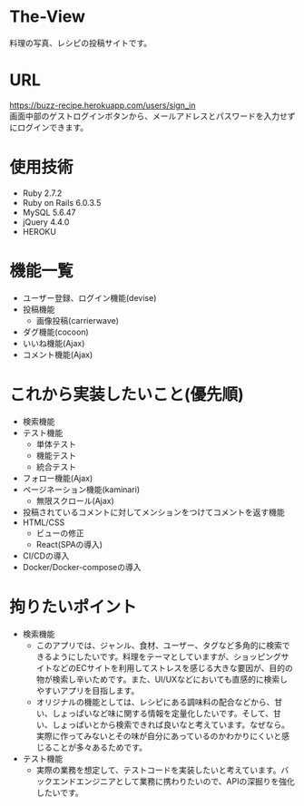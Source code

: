 # The-View
 料理の写真、レシピの投稿サイトです。
 <!--<img width="1400" alt="" src="">
 <img width="350" height="700" src="">
  -->
# URL
 https://buzz-recipe.herokuapp.com/users/sign_in
 <br >
画面中部のゲストログインボタンから、メールアドレスとパスワードを入力せずにログインできます。
# 使用技術
- Ruby 2.7.2
- Ruby on Rails 6.0.3.5
- MySQL 5.6.47
- jQuery 4.4.0
- HEROKU

<!--# AWS構成図-->

<!--## Travis CI/CD
- Githubへのpush時に、RspecとRubocopが自動で実行されます。
- masterブランチへのpushでは、EC2への自動デプロイが実行されます
- masterブランチへのpushでは、RspecとRubocopが成功した場合、EC2への自動デプロイが実行されます
-->
# 機能一覧
- ユーザー登録、ログイン機能(devise)
- 投稿機能
  - 画像投稿(carrierwave)
- ダグ機能(cocoon)
- いいね機能(Ajax)
- コメント機能(Ajax)
<!-- - フォロー機能(Ajax) 
- ページネーション機能(kaminari)
  - 無限スクロール(Ajax)
- 検索機能(ransack)
# テスト
 - RSpec
  - 単体テスト(model)
  - 機能テスト(request)
  - 統合テスト(f
-->

# これから実装したいこと(優先順)
- 検索機能
- テスト機能
  - 単体テスト
  - 機能テスト
  - 統合テスト
- フォロー機能(Ajax) 
- ページネーション機能(kaminari)
  - 無限スクロール(Ajax)
- 投稿されているコメントに対してメンションをつけてコメントを返す機能
- HTML/CSS
  - ビューの修正
  - React(SPAの導入)
- CI/CDの導入
- Docker/Docker-composeの導入

#  拘りたいポイント
- 検索機能
  - このアプリでは、ジャンル、食材、ユーザー、タグなど多角的に検索できるようにしたいです。料理をテーマとしていますが、ショッピングサイトなどのECサイトを利用してストレスを感じる大きな要因が、目的の物が検索し辛いためです。また、UI/UXなどにおいても直感的に検索しやすいアプリを目指します。
  - オリジナルの機能としては、レシピにある調味料の配合などから、甘い、しょっぱいなど味に関する情報を定量化したいです。そして、甘い、しょっぱいとから検索できれば良いなと考えています。なぜなら。実際に作ってみないとその味が自分にあっているのかわかりにくいと感じることが多々あるためです。
- テスト機能
  - 実際の業務を想定して、テストコードを実装したいと考えています。バックエンドエンジニアとして業務に携わりたいので、APIの深掘りを強化したいです。
